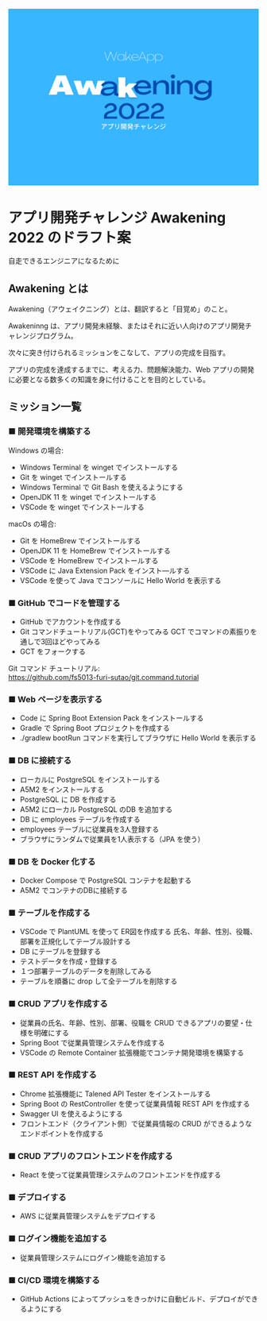 ![Awakening 2022](./images/awk.png)
# アプリ開発チャレンジ Awakening 2022 のドラフト案

自走できるエンジニアになるために

## Awakening とは

Awakening（アウェイクニング）とは、翻訳すると「目覚め」のこと。

Awakeninng は、アプリ開発未経験、またはそれに近い人向けのアプリ開発チャレンジプログラム。

次々に突き付けられるミッションをこなして、アプリの完成を目指す。

アプリの完成を達成するまでに、考える力、問題解決能力、Web アプリの開発に必要となる数多くの知識を身に付けることを目的としている。

## ミッション一覧

### ■ 開発環境を構築する

Windows の場合:
- Windows Terminal を winget でインストールする
- Git を winget でインストールする
- Windows Terminal で Git Bash を使えるようにする
- OpenJDK 11 を winget でインストールする
- VSCode を winget でインストールする

macOs の場合:
- Git を HomeBrew でインストールする
- OpenJDK 11 を HomeBrew でインストールする
- VSCode を HomeBrew でインストールする
- VSCode に Java Extension Pack をインスト―ルする
- VSCode を使って Java でコンソールに Hello World を表示する

### ■ GitHub でコードを管理する

- GitHub でアカウントを作成する
- Git コマンドチュートリアル(GCT)をやってみる
GCT でコマンドの素振りを通しで3回ほどやってみる
- GCT をフォークする

Git コマンド チュートリアル:  
https://github.com/fs5013-furi-sutao/git.command.tutorial

### ■ Web ページを表示する

- Code に Spring Boot Extension Pack をインストールする
- Gradle で Spring Boot プロジェクトを作成する
- ./gradlew bootRun コマンドを実行してブラウザに Hello World を表示する

### ■ DB に接続する

- ローカルに PostgreSQL をインストールする
- A5M2 をインストールする
- PostgreSQL に DB を作成する
- A5M2 にローカル PostgreSQL のDB を追加する
- DB に employees テーブルを作成する
- employees テーブルに従業員を3人登録する
- ブラウザにランダムで従業員を1人表示する（JPA を使う）

### ■ DB を Docker 化する

- Docker Compose で PostgreSQL コンテナを起動する
- A5M2 でコンテナのDBに接続する

### ■ テーブルを作成する

- VSCode で PlantUML を使って ER図を作成する
 氏名、年齢、性別、役職、部署を正規化してテーブル設計する
- DB にテーブルを登録する
- テストデータを作成・登録する
- １つ部署テーブルのデータを削除してみる
- テーブルを順番に drop して全テーブルを削除する

### ■ CRUD アプリを作成する

- 従業員の氏名、年齢、性別、部署、役職を CRUD できるアプリの要望・仕様を明確にする
- Spring Boot で従業員管理システムを作成する
- VSCode の Remote Container 拡張機能でコンテナ開発環境を構築する

### ■ REST API を作成する

- Chrome 拡張機能に Talened API Tester をインストールする
- Spring Boot の RestController を使って従業員情報 REST API を作成する
- Swagger UI を使えるようにする
- フロントエンド（クライアント側）で従業員情報の CRUD ができるようなエンドポイントを作成する

### ■ CRUD アプリのフロントエンドを作成する

- React を使って従業員管理システムのフロントエンドを作成する

### ■ デプロイする

- AWS に従業員管理システムをデプロイする

### ■ ログイン機能を追加する

- 従業員管理システムにログイン機能を追加する

### ■ CI/CD 環境を構築する

- GitHub Actions によってプッシュをきっかけに自動ビルド、デプロイができるようにする 
